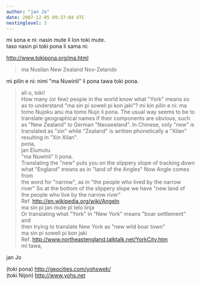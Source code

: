 ```yaml
---
author: "jan Jo"
date: 2007-12-05 09:37:04 UTC
nestinglevel: 3
---
```

mi sona e ni: nasin mute li lon toki mute.  
taso nasin pi toki pona li sama ni:  
  
http://www.tokipona.org/ma.html  

> ma Nusilan New Zealand Nov-Zelando  
> 

mi pilin e ni: nimi "ma Nuwinli" li pona tawa toki pona.  

> ali o, toki!  
> How many (or few) people in the world know what "York" means so as to understand "ma sin pi soweli pi kon jaki"? mi kin pilin e ni: ma tomo Nujoku anu ma tomo Nujo li pona. The usual way seems to be to translate geographical names if their components are obvious, such as "New Zealand" to German "Neuseeland". In Chinese, only "new" is translated as "xin" while "Zealand" is written phonetically a "Xilan" resulting in "Xin Xilan".  
> pona,  
> jan Elumutu  
> "ma Nuwinli" li pona.  
> Translating the "new" puts you on the slippery slope of tracking down  
> what "England" means as in "land of the Angles" Now Angle comes from  
> the word for "narrow", as in "the people who lived by the narrow  
> river" So at the bottom of the slippery slope we have "new land of  
> the people who live by the narrow river"  
> Ref. http://en.wikipedia.org/wiki/Angeln  
> ma sin pi jan mute pi telo linja  
> Or translating what "York" in "New York" means "boar settlement" and  
> then trying to translate New York as "new wild boar town"  
> ma sin pi soweli pi kon jaki  
> Ref. http://www.northeastengland.talktalk.net/YorkCity.htm  
> mi tawa,  
> 

jan Jo  
  
(toki pona) http://geocities.com/yohsweb/  
(toki Nijon) http://www.yohs.net